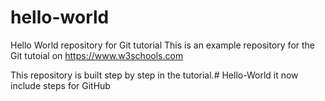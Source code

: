 # hello-world
Hello World repository for Git tutorial
This is an example repository for the Git tutoial on https://www.w3schools.com

This repository is built step by step in the tutorial.#   H e l l o - W o r l d 
 
 it now include steps for GitHub
